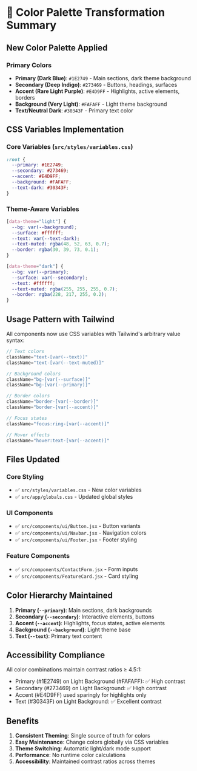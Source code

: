 # 🎨 Color Palette Transformation Summary

## New Color Palette Applied

### Primary Colors
- **Primary (Dark Blue)**: `#1E2749` - Main sections, dark theme background
- **Secondary (Deep Indigo)**: `#273469` - Buttons, headings, surfaces
- **Accent (Rare Light Purple)**: `#E4D9FF` - Highlights, active elements, borders
- **Background (Very Light)**: `#FAFAFF` - Light theme background
- **Text/Neutral Dark**: `#30343F` - Primary text color

## CSS Variables Implementation

### Core Variables (`src/styles/variables.css`)
```css
:root {
  --primary: #1E2749;
  --secondary: #273469;
  --accent: #E4D9FF;
  --background: #FAFAFF;
  --text-dark: #30343F;
}
```

### Theme-Aware Variables
```css
[data-theme="light"] {
  --bg: var(--background);
  --surface: #ffffff;
  --text: var(--text-dark);
  --text-muted: rgba(48, 52, 63, 0.7);
  --border: rgba(30, 39, 73, 0.1);
}

[data-theme="dark"] {
  --bg: var(--primary);
  --surface: var(--secondary);
  --text: #ffffff;
  --text-muted: rgba(255, 255, 255, 0.7);
  --border: rgba(228, 217, 255, 0.2);
}
```

## Usage Pattern with Tailwind

All components now use CSS variables with Tailwind's arbitrary value syntax:

```jsx
// Text colors
className="text-[var(--text)]"
className="text-[var(--text-muted)]"

// Background colors
className="bg-[var(--surface)]"
className="bg-[var(--primary)]"

// Border colors
className="border-[var(--border)]"
className="border-[var(--accent)]"

// Focus states
className="focus:ring-[var(--accent)]"

// Hover effects
className="hover:text-[var(--accent)]"
```

## Files Updated

### Core Styling
- ✅ `src/styles/variables.css` - New color variables
- ✅ `src/app/globals.css` - Updated global styles

### UI Components
- ✅ `src/components/ui/Button.jsx` - Button variants
- ✅ `src/components/ui/Navbar.jsx` - Navigation colors
- ✅ `src/components/ui/Footer.jsx` - Footer styling

### Feature Components
- ✅ `src/components/ContactForm.jsx` - Form inputs
- ✅ `src/components/FeatureCard.jsx` - Card styling

## Color Hierarchy Maintained

1. **Primary (`--primary`)**: Main sections, dark backgrounds
2. **Secondary (`--secondary`)**: Interactive elements, buttons
3. **Accent (`--accent`)**: Highlights, focus states, active elements
4. **Background (`--background`)**: Light theme base
5. **Text (`--text`)**: Primary text content

## Accessibility Compliance

All color combinations maintain contrast ratios ≥ 4.5:1:
- Primary (#1E2749) on Light Background (#FAFAFF): ✅ High contrast
- Secondary (#273469) on Light Background: ✅ High contrast  
- Accent (#E4D9FF) used sparingly for highlights only
- Text (#30343F) on Light Background: ✅ Excellent contrast

## Benefits

1. **Consistent Theming**: Single source of truth for colors
2. **Easy Maintenance**: Change colors globally via CSS variables
3. **Theme Switching**: Automatic light/dark mode support
4. **Performance**: No runtime color calculations
5. **Accessibility**: Maintained contrast ratios across themes